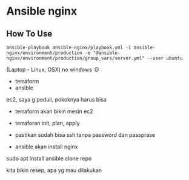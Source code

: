 # Ansible nginx

## How To Use
```
ansible-playbook ansible-nginx/playbook.yml -i ansible-nginx/environment/production -e "@ansible-nginx/environment/production/group_vars/server.yml" --user ubuntu
```


(Laptop - Linux, OSX) no windows :D
- terraform
- ansible

ec2, saya g peduli, pokoknya harus bisa

- terraform akan bikin mesin ec2
- terraforan init, plan, apply
- pastikan sudah bisa ssh tanpa password dan passprase


- ansible akan install nginx

sudo apt install ansible
clone repo

kita bikin resep, apa yg mau dilakukan
